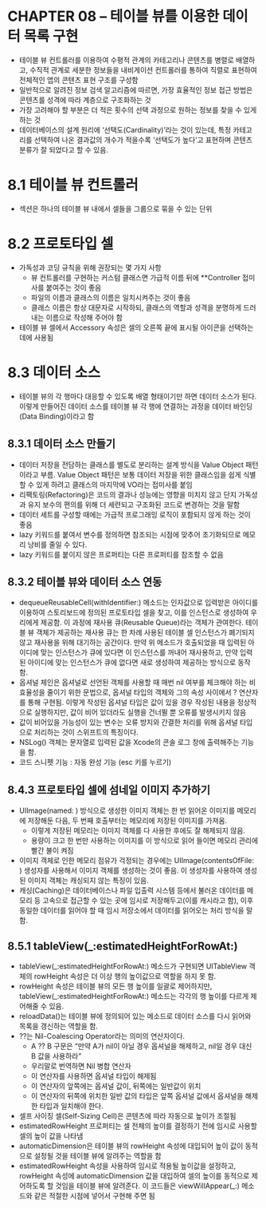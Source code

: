 # CHAPTER 08 – 테이블 뷰를 이용한 데이터 목록 구현

- 테이블 뷰 컨트롤러를 이용하여 수평적 관계의 카테고리나 콘텐츠를 병렬로 배열하고, 수직적 관계로 세분한 정보들을 내비게이션 컨트롤러를 통하여 직렬로 표현하여 전체적인 앱의 콘텐츠 표현 구조를 구성함
- 일반적으로 알려진 정보 검색 알고리즘에 따르면, 가장 효율적인 정보 접근 방법은 콘텐츠를 성격에 따라 계층으로 구조화하는 것
- 가장 고려해야 할 부분은 더 적은 횟수의 선택 과정으로 원하는 정보를 찾을 수 있게 하는 것
- 데이터베이스의 설계 원리에 ‘선택도(Cardinality)’라는 것이 있는데, 특정 카테고리를 선택하여 나온 결과값의 개수가 적을수록 ‘선택도가 높다’고 표현하며 콘텐츠 분류가 잘 되었다고 할 수 있음.

# 8.1 테이블 뷰 컨트롤러

- 섹션은 하나의 테이블 뷰 내에서 셀들을 그룹으로 묶을 수 있는 단위

# 8.2 프로토타입 셀

- 가독성과 코딩 규칙을 위해 권장되는 몇 가지 사항
    - 뷰 컨트롤러를 구현하는 커스텀 클래스면 가급적 이름 뒤에 **Controller 접미사를 붙여주는 것이 좋음
    - 파일의 이름과 클래스의 이름은 일치시켜주는 것이 좋음
    - 클래스 이름은 항상 대문자로 시작하되, 클래스의 역할과 성격을 분명하게 드러내는 이름으로 작성해 주어야 함
- 테이블 뷰 셀에서 Accessory 속성은 셀의 오른쪽 끝에 표시될 아이콘을 선택하는 데에 사용됨

# 8.3 데이터 소스

- 테이블 뷰의 각 행마다 대응할 수 있도록 배열 형태이기만 하면 데이터 소스가 된다. 이렇게 만들어진 데이터 소스를 테이블 뷰 각 행에 연결하는 과정을 데이터 바인딩(Data Binding)이라고 함

## 8.3.1 데이터 소스 만들기

- 데이터 저장을 전담하는 클래스를 별도로 분리하는 설계 방식을 Value Object 패턴이라고 부름. Value Object 패턴은 보통 데이터 저장을 위한 클래스임을 쉽게 식별할 수 있게 하려고 클래스의 마지막에 VO라는 접미사를 붙임
- 리팩토링(Refactoring)은 코드의 결과나 성능에는 영향을 미치지 않고 단지 가독성과 유지 보수의 편의를 위해 더 세련되고 구조화된 코드로 변경하는 것을 말함
- 데이터 세트를 구성할 때에는 가급적 프로그래밍 로직이 포함되지 않게 하는 것이 좋음
- lazy 키워드를 붙여서 변수를 정의하면 참조되는 시점에 맞추어 초기화되므로 메모리 낭비를 줄일 수 있다.
- lazy 키워드를 붙이지 않은 프로퍼티는 다른 프로퍼티를 참조할 수 없음

## 8.3.2 테이블 뷰와 데이터 소스 연동

- dequeueReusableCell(withIdentifier:) 메소드는 인자값으로 입력받은 아이디를 이용하여 스토리보드에 정의된 프로토타입 셀을 찾고, 이를 인스턴스로 생성하여 우리에게 제공함. 이 과정에 재사용 큐(Reusable Queue)라는 객체가 관여한다. 테이블 뷰 객체가 제공하는 재사용 큐는 한 차례 사용된 테이블 셀 인스턴스가 폐기되지 않고 재사용을 위해 대기하는 공간이다. 만약 위 메소드가 호출되었을 때 입력된 아이디에 맞는 인스턴스가 큐에 있다면 이 인스턴스를 꺼내어 재사용하고, 만약 입력된 아이디에 맞는 인스턴스가 큐에 없다면 새로 생성하여 제공하는 방식으로 동작함.
- 옵셔널 체인은 옵셔널로 선언된 객체를 사용할 때 매번 nil 여부를 체크해야 하는 비효율성을 줄이기 위한 문법으로, 옵셔널 타입의 객체와 그의 속성 사이에서 ? 연산자를 통해 구현됨. 이렇게 작성된 옵셔널 타입은 값이 있을 경우 작성된 내용을 정상적으로 실행하지만, 값이 비어 있더라도 실행을 건너뛸 뿐 오류를 발생시키지 않음
- 값이 비어있을 가능성이 있는 변수는 오류 방지와 간결한 처리를 위해 옵셔널 타입으로 처리하는 것이 스위프트의 특징이다.
- NSLog() 객체는 문자열로 입력된 값을 Xcode의 콘솔 로그 창에 출력해주는 기능을 함.
- 코드 스니펫 기능 : 자동 완성 기능 (esc 키를 누르기)

## 8.4.3 프로토타입 셀에 섬네일 이미지 추가하기

- UIImage(named: ) 방식으로 생성한 이미지 객체는 한 번 읽어온 이미지를 메모리에 저장해둔 다음, 두 번째 호출부터는 메모리에 저장된 이미지를 가져옴.
    - 이렇게 저장된 메모리는 이미지 객체를 다 사용한 후에도 잘 해제되지 않음.
    - 용량이 크고 한 번만 사용하는 이미지를 이 방식으로 읽어 들이면 메모리 관리에 빨간 불이 켜짐
- 이미지 객체로 인한 메모리 점유가 걱정되는 경우에는 UIImage(contentsOfFile: ) 생성자를 사용해서 이미지 객체를 생성하는 것이 좋음. 이 생성자를 사용하여 생성된 이미지 객체는 캐싱되지 않는 특징이 있음.
- 캐싱(Caching)은 데이터베이스나 파일 입출력 시스템 등에서 불러온 데이터를 메모리 등 고속으로 접근할 수 있는 곳에 임시로 저장해두고(이를 캐시라고 함), 이후 동일한 데이터를 읽어야 할 때 임시 저장소에서 데이터를 읽어오는 처리 방식을 말함.

## 8.5.1 tableView(_:estimatedHeightForRowAt:)

- tableView(_:estimatedHeightForRowAt:) 메소드가 구현되면 UITableView 객체의 rowHeight 속성은 더 이상 행의 높이값으로 역할을 하지 못 함.
- rowHeight 속성은 테이블 뷰의 모든 행 높이를 일괄로 제어하지만, tableView(_:estimatedHeightForRowAt:) 메소드는 각각의 행 높이를 다르게 제어해줄 수 있음.
- reloadData()는 테이블 뷰에 정의되어 있는 메소드로 데이터 소스를 다시 읽어와 목록을 갱신하는 역할을 함.
- ??는 Nil-Coalescing Operator라는 의미의 연산자이다.
    - A ?? B 구문은 “만약 A가 nil이 아닐 경우 옵셔널을 해제하고, nil일 경우 대신 B 값을 사용하라”
    - 우리말로 번역하면 Nil 병합 연산자
    - 이 연산자를 사용하면 옵셔널 타입이 해제됨
    - 이 연산자의 앞쪽에는 옵셔널 값이, 뒤쪽에는 일반값이 위치
    - 이 연산자의 뒤쪽에 위치한 일반 값의 타입은 앞쪽 옵셔널 값에서 옵셔널을 해제한 타입과 일치해야 한다.
- 셀프 사이징 셀(Self-Sizing Cell)은 콘텐츠에 따라 자동으로 높이가 조절됨
- estimatedRowHeight 프로퍼티는 셀 전체의 높이를 결정하기 전에 임시로 사용할 셀의 높이 값을 나타냄
- automaticDimension은 테이블 뷰의 rowHeight 속성에 대입되어 높이 값이 동적으로 설정될 것을 테이블 뷰에 알려주는 역할을 함
- estimatedRowHeight 속성을 사용하여 임시로 적용될 높이값을 설정하고, rowHeight 속성에 automaticDimension 값을 대입하여 셀의 높이를 동적으로 제어하도록 할 것임을 테이블 뷰에 알려준다. 이 코드들은 viewWillAppear(_:) 메소드와 같은 적절한 시점에 넣어서 구현해 주면 됨
